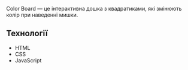 Color Board — це інтерактивна дошка з квадратиками, які змінюють колір при наведенні мишки. 

## Технології

- HTML
- CSS
- JavaScript


